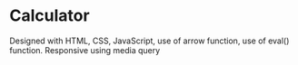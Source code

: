 # Calculator
Designed with HTML, CSS, JavaScript, use of arrow function, use of eval() function. Responsive using media query
